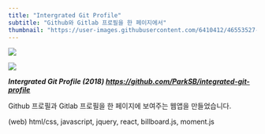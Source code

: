 ```yaml
---
title: "Intergrated Git Profile"
subtitle: "Github와 Gitlab 프로필을 한 페이지에서"
thumbnail: "https://user-images.githubusercontent.com/6410412/46553527-b3ef4280-c918-11e8-985a-da537d1e37fc.png"
---
```


![](https://user-images.githubusercontent.com/6410412/46553527-b3ef4280-c918-11e8-985a-da537d1e37fc.png)

![](https://user-images.githubusercontent.com/6410412/46553529-b3ef4280-c918-11e8-832b-04c459ad7eb7.png)

_**Intergrated Git Profile (2018) https://github.com/ParkSB/integrated-git-profile**_

Github 프로필과 Gitlab 프로필을 한 페이지에 보여주는 웹앱을 만들었습니다.

(web) html/css, javascript, jquery, react, billboard.js, moment.js